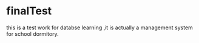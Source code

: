 # finalTest
this is a test work for databse learning ,it is actually a management system for school dormitory.
